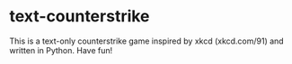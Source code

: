 # text-counterstrike
This is a text-only counterstrike game inspired by xkcd (xkcd.com/91) and written in Python.
Have fun!
